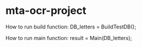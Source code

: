 mta-ocr-project
===============

How to run build function:
  DB_letters = BuildTestDB();

How to run main function:
  result = Main(DB_letters);
